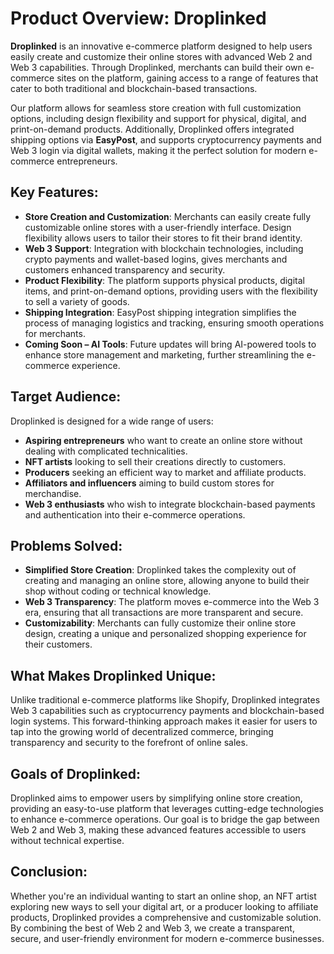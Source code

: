 # Product Overview: Droplinked

**Droplinked** is an innovative e-commerce platform designed to help users easily create and customize their online stores with advanced Web 2 and Web 3 capabilities. Through Droplinked, merchants can build their own e-commerce sites on the platform, gaining access to a range of features that cater to both traditional and blockchain-based transactions. 

Our platform allows for seamless store creation with full customization options, including design flexibility and support for physical, digital, and print-on-demand products. Additionally, Droplinked offers integrated shipping options via **EasyPost**, and supports cryptocurrency payments and Web 3 login via digital wallets, making it the perfect solution for modern e-commerce entrepreneurs.

## Key Features:
- **Store Creation and Customization**: Merchants can easily create fully customizable online stores with a user-friendly interface. Design flexibility allows users to tailor their stores to fit their brand identity.
- **Web 3 Support**: Integration with blockchain technologies, including crypto payments and wallet-based logins, gives merchants and customers enhanced transparency and security.
- **Product Flexibility**: The platform supports physical products, digital items, and print-on-demand options, providing users with the flexibility to sell a variety of goods.
- **Shipping Integration**: EasyPost shipping integration simplifies the process of managing logistics and tracking, ensuring smooth operations for merchants.
- **Coming Soon – AI Tools**: Future updates will bring AI-powered tools to enhance store management and marketing, further streamlining the e-commerce experience.

## Target Audience:
Droplinked is designed for a wide range of users:
- **Aspiring entrepreneurs** who want to create an online store without dealing with complicated technicalities.
- **NFT artists** looking to sell their creations directly to customers.
- **Producers** seeking an efficient way to market and affiliate products.
- **Affiliators and influencers** aiming to build custom stores for merchandise.
- **Web 3 enthusiasts** who wish to integrate blockchain-based payments and authentication into their e-commerce operations.

## Problems Solved:
- **Simplified Store Creation**: Droplinked takes the complexity out of creating and managing an online store, allowing anyone to build their shop without coding or technical knowledge.
- **Web 3 Transparency**: The platform moves e-commerce into the Web 3 era, ensuring that all transactions are more transparent and secure.
- **Customizability**: Merchants can fully customize their online store design, creating a unique and personalized shopping experience for their customers.

## What Makes Droplinked Unique:
Unlike traditional e-commerce platforms like Shopify, Droplinked integrates Web 3 capabilities such as cryptocurrency payments and blockchain-based login systems. This forward-thinking approach makes it easier for users to tap into the growing world of decentralized commerce, bringing transparency and security to the forefront of online sales.

## Goals of Droplinked:
Droplinked aims to empower users by simplifying online store creation, providing an easy-to-use platform that leverages cutting-edge technologies to enhance e-commerce operations. Our goal is to bridge the gap between Web 2 and Web 3, making these advanced features accessible to users without technical expertise.

## Conclusion:
Whether you're an individual wanting to start an online shop, an NFT artist exploring new ways to sell your digital art, or a producer looking to affiliate products, Droplinked provides a comprehensive and customizable solution. By combining the best of Web 2 and Web 3, we create a transparent, secure, and user-friendly environment for modern e-commerce businesses.
